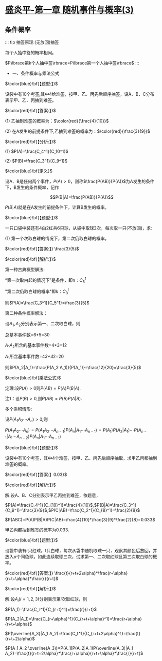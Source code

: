 # [盛炎平-第一章 随机事件与概率(3)](https://www.bilibili.com/video/BV1XJ411173b?p=5)

## 条件概率

::: tip
抽签原理:(无放回)抽签

每个人抽中签的概率相同。

$P\lbrace第k个人抽中签\rbrace=P\lbrace第一个人抽中签\rbrace$
:::

- 一、条件概率与乘法公式

$\color{blue}\bf{【题型:】}$

设袋中有10个考签,其中4给难签，按甲、乙、丙先后顺序抽签，设A、B、C分布表示甲、乙、丙抽到难签。

$\color{red}\bf{【答案:】}$

(1) 乙抽到难签的概率为：$\color{red}{\frac{4}{10}}$

(2) 在A发生的前提条件下,乙抽到难签的概率为：$\color{red}{\frac{3}{9}}$

$\color{red}\bf{【分析:】}$

(1) $P(A)=\frac{C_4^1}{C_10^1}$

(2) $P(B)=\frac{C_3^1}{C_9^1}$

$\color{blue}\bf{定义}$

设A、B是任何两个事件，$P(A)>0$，则称$\frac{P(AB)}{P(A)}$为A发生的条件下，B发生的条件概率，记作

$$P(B|A)=\frac{P(AB)}{P(A)}$$

$P(B|A)$就是在A发生的前提条件下，计算B发生的概率。

$\color{blue}\bf{【题型:】}$

一只口袋中装还有4白2红共6只球，从袋中取球2次，每次取一只(不放回)，求:

(1) 第一个次取白球的情况下，第二次仍取白球的概率。

$\color{red}\bf{【答案:】} \frac{3}{5}$  

$\color{red}\bf{【解析:】}$

第一种古典概型解法:

“第一次取白起的情况下”是条件，即n：$C_5^1$

"第二次仍取白球的概率"即k：$C_3^1$

则$P(A)=\frac{C_3^1}{C_5^1}=\frac{3}{5}$

第二种条件概率解法：

设$A_1,A_2$分别表示第一、二次取白球，则

总基本事件数=6*5=30

$A_1 A_2$所含的基本事件数=4*3=12

$A_1$所含基本事件数=4*3+4*2=20

则$P(A_2|A_1)=\frac{P(A_2 A_1)}{P(A_1)}=\frac{12}{20}=\frac{3}{5}$

$\color{blue}\bf{乘法公式}$

定理:设$P(A)>0$则$P(AB)=P(A)P(B|A)$.

注1：设$P(B)>0$,则$P(AB)=P(B)P(A|B)$.

多个乘积情形:

设$P(A_1 A_2\cdots A_n)>0$,则

$P(A_1 A_2\cdots A_n)=P(A_1 A_2\cdots A_{n-1})P(A_n|A_1 \cdots A_{n-1})=P(A_1) P(A_2|A_1)\cdots P(A_{n-1}|A_1\cdots A_{n-2})P(A_n|A_1\cdots A_{n-1})$

$\color{blue}\bf{【题型:】}$

设袋中有10个考签，其中4个难签，按甲、乙、丙先后顺序抽取，求甲乙丙都抽到难签的概率。

$\color{red}\bf{【答案:】0.03}$

$\color{red}\bf{【解析:】}$

解:设A、B、C分别表示甲乙丙抽到难签，依题意，

$P(A)=\frac{C_4^1}{C_{10}^1}=\frac{4}{10}$,$P(B|A)=\frac{C_3^1}{C_9^1}=\frac{3}{9}$,$P(C|AB)=\frac{C_2^1}{C_{8}^1}=\frac{2}{8}$

$P(ABC)=P(A)P(B|A)P(C|AB)=\frac{4}{10}*\frac{3}{9}*\frac{2}{8}=0.033$

甲乙丙都抽到难签的概率为0.033.

$\color{blue}\bf{【题型:】}$

设袋中装有r只红球，t只白球，每次从袋中随机取球一只，观察其颜色后放回，并放入$\alpha$个同色球，如此连续取球三次，试求第一、二次取红球且第三次取白球的概率。

$\color{red}\bf{【答案:】} \frac{t}{r+t+2\alpha}*\frac{r+\alpha}{r+t+\alpha}*\frac{r}{r+t}$  

$\color{red}\bf{【解析:】}$

解:设$A_i(i=1,2,3)$分别表示第$i$次取红球，则

$P(A_1)=\frac{C_r^1}{C_{r+t}^1}=\frac{r}{r+t}$

$P(A_2|A_1)=\frac{C_{r+\alpha}^1}{C_{r+t+\alpha}^1}=\frac{r+\alpha}{r+t+\alpha}$

$P(\overline{A_3}|A_1 A_2)=\frac{C_t^1}{C_{r+t+2\alpha}^1}=\frac{t}{r+t+2\alpha}$

$P(A_1 A_2 \overline(A_3))=P(A_1)P(A_2|A_1)P(\overline(A_3)|A_1 A_2)=\frac{t}{r+t+2\alpha}*\frac{r+\alpha}{r+t+\alpha}*\frac{r}{r+t}$
